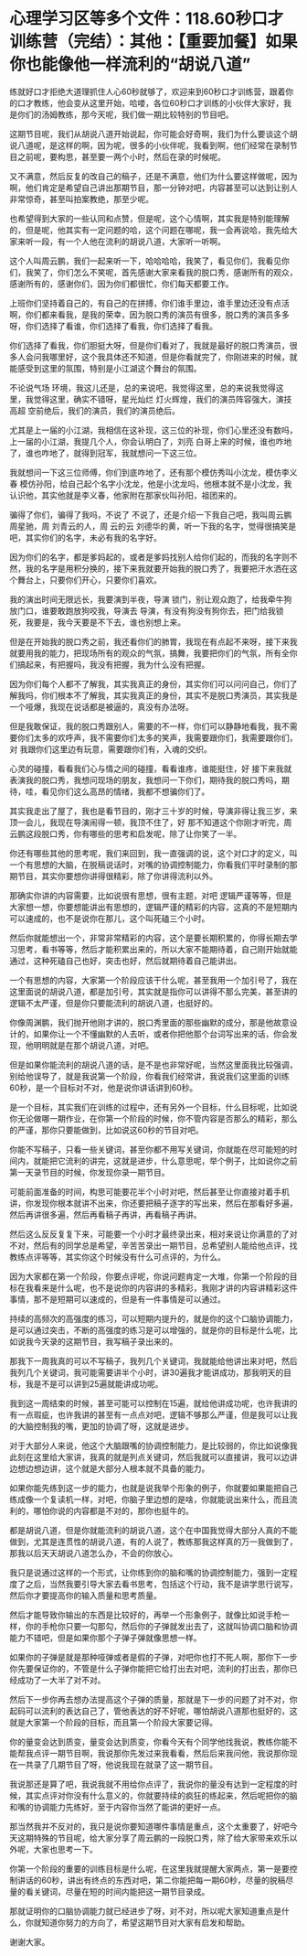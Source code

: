 # 心理学习区等多个文件：118.60秒口才训练营（完结）：其他：【重要加餐】如果你也能像他一样流利的“胡说八道”

练就好口才拒绝大道理抓住人心60秒就够了，欢迎来到60秒口才训练营，跟着你的口才教练，他会变从这里开始，哈喽，各位60秒口才训练的小伙伴大家好，我是你们的汤姆教练，那今天呢，我们做一期比较特别的节目吧。

这期节目呢，我们从胡说八道开始说起，你可能会好奇啊，我们为什么要谈这个胡说八道呢，是这样的啊，因为呢，很多的小伙伴呢，我看到啊，他们经常在录制节目之前呢，要构思，甚至要一两个小时，然后在录的时候呢。

又不满意，然后反复的改自己的稿子，还是不满意，他们为什么要这样做呢，因为啊，他们肯定是希望自己讲出那期节目，那一分钟对吧，内容甚至可以达到让别人非常惊奇，甚至叫拍案教绝，那至少呢。

也希望得到大家的一些认同和点赞，但是呢，这个心情啊，其实我是特别能理解的，但是呢，他其实有一定问题的哈，这个问题在哪呢，我一会再说哈，我先给大家来听一段，有一个人他在流利的胡说八道，大家听一听啊。

这个人叫周云鹏，我们一起来听一下，哈哈哈哈，我笑了，看见你们，我看见你们，我笑了，你们怎么不笑呢，首先感谢大家来看我的脱口秀，感谢所有的观众，感谢所有的，感谢你们，因为你们都很忙，你们每天都要工作。

上班你们坚持着自己的，有自己的在拼搏，你们谁手里边，谁手里边还没有点活啊，你们都来看我，是我的荣幸，因为脱口秀的演员有很多，脱口秀的演员多多呀，你们选择了看谁，你们选择了看我，你们选择了看我。

你们选择了看我，你们胆挺大呀，但是你们看对了，我就是最好的脱口秀演员，很多人会问我哪里好，这个我具体还不知道，但是你看就完了，你刚进来的时候，就能感受到这里的氛围，特别是小江湖这个舞台的氛围。

不论说气场 环境，我这儿还是，总的来说吧，我觉得这里，总的来说我觉得这里，我觉得这里，确实不错呀，星光灿烂 灯火辉煌，我们的演员阵容强大，演技高超 空前绝后，我们的演员，我们的演员绝后。

尤其是上一届的小江湖，我相信在这补现，这三位的补现，你们心里还没有数吗，上一届的小江湖，我提几个人，你会认明白了，刘亮 白哥上来的时候，谁也咋地了，谁也咋地了，就得到冠军，我就想问一下这三位。

我就想问一下这三位师傅，你们到底咋地了，还有那个模仿秀叫小沈龙，模仿李义春 模仿孙阳，给自己起个名字小沈龙，他是小沈龙吗，他根本就不是小沈龙，我认识他，其实他就是李义春，他家附在那家伙叫孙阳，祖团来的。

骗得了你们，骗得了我吗，不说了 不说了，还是介绍一下我自己吧，我叫周云鹏 周星驰，周 刘青云的人，周 云的云 刘德华的黄，听一下我的名字，觉得很搞笑是吧，其实你们的名字，未必有我的名字好。

因为你们的名字，都是爹妈起的，或者是爹妈找别人给你们起的，而我的名字则不然，我的名字是用积分换的，接下来我就要开始我的脱口秀了，我要把汗水洒在这个舞台上，只要你们开心，只要你们喜欢。

我的演出时间无限远长，我要演到半夜，导演 锁门，别让观众跑了，给我牵牛狗放门口，谁要敢跑放狗咬我，导演去 导演，有没有狗没有狗你去，把门给我锁死，我要是，我今天要是不下去，谁也别想上来。

但是在开始我的脱口秀之前，我还看你们的肺胃，我现在有点起不来呀，接下来我就要用我的能力，把现场所有的观众的气氛，搞舞，我要把你们的气氛，所有全你们搞起来，有把握吗，我没有把握，我为什么没有把握。

因为你们每个人都不了解我，其实我真正的身份，其实你们可以问问自己，你们了解我吗，你们根本不了解我，其实我真正的身份，其实不是脱口秀演员，其实我是一个哑爆，我现在说话都是被逼的，真没有办法呀。

但是我敢保证，我的脱口秀跟别人，需要的不一样，你们可以静静地看我，我不需要你们太多的欢呼声，我不需要你们太多的笑声，我需要跟你们，我需要跟你们，对 我跟你们这里边有玩意，需要跟你们有，入魂的交织。

心灵的碰撞，看看我们心与情之间的碰撞，看看谁疼，谁能挺住，好 接下来我就表演我的脱口秀，我想问现场的朋友，我想问一下你们，期待我的脱口秀吗，期待，哇，看见你们这么高昂的情绪，我都不想骗你们了。

其实我走出了屋了，我也是看节目的，刚才三十岁的时候，导演非得让我三岁，来顶一会儿，我现在导演闹得一顿，我顶不住了，好 那不知道这个你刚才听完，周云鹏这段脱口秀，你有哪些的思考和启发呢，除了让你笑了一半。

你还有哪些其他的思考呢，我们来回到，我一直强调的说，这个对口才的定义，叫一个有思想的大脑，在脱稿说话时，对嘴的协调控制能力，你看我们平时录制的那期节目，其实你要想你讲得很精彩，除了你讲得流利以外。

那确实你讲的内容需要，比如说很有思想，很有主题，对吧 逻辑严谨等等，但是大家想一想，你要想能讲出有思想的，逻辑严谨的精彩的内容，这真的不是短期内可以速成的，也不是说你在那儿，这个叫死磕三个小时。

然后你就能想出一个，非常非常精彩的内容，这个是要长期积累的，你得长期去学习思考，看书等等，然后才能积累出来的，所以大家不能期待着，自己刚开始就能通过，这种死磕自己也好，突击也好，然后就期待着自己能讲出。

一个有思想的内容，大家第一个阶段应该干什么呢，甚至我用一个加引号了，我在这里面说的胡说八道，都是加引号，其实就是指你可以讲得不那么完美，甚至讲的逻辑不太严谨，但是你只要能流利的胡说八道，也挺好的。

你像周渊鹏，我们抛开他刚才讲的，脱口秀里面的那些幽默的成分，那是他故意设计的，如果你让一个不懂幽默的人去听，或者你把他那个台词写出来的话，你会发现，他明明就是在那个胡说八道，对吧。

但是如果你能流利的胡说八道的话，是不是也非常好呢，当然这里面我比较强调，别给他误导了，就是我说第一个阶段，你看我们经常讲，我说我们这里面的训练60秒，是一个目标对不对，他是说你讲话讲到60秒。

是一个目标，其实我们在训练的过程中，还有另外一个目标，什么目标呢，比如说你无论做哪一期作业，在你第一个阶段的时候，你不管内容是否那么的精彩，那么的严谨，那你只要能做到，比如说这60秒的节目对吧。

你能不写稿子，只看一些关键词，甚至你都不用写关键词，你就能在尽可能短的时间内，就能把它流利的讲完，这就是进步，什么意思呢，举个例子，比如说你之前第一天录节目的时候，你发现你录一期节目。

可能前面准备的时间，构思可能要花半个小时对吧，然后甚至让你直接对着手机讲，你发现你根本就讲不出来，你还要把稿子逐字的写出来，然后在那看好多遍，然后再讲很多遍，然后再看稿子再讲，再看稿子再讲。

然后这么反反复复下来，可能要一个小时才最终录出来，相对来说让你满意的了对不对，然后有的同学总是希望，辛苦苦录出一期节目，总希望别人能给他点评，找教练点评等等，其实你这个时候没有什么可点评的，为什么。

因为大家都在第一个阶段，你要点评呢，你说问题肯定一大堆，你第一个阶段的目标在我看来是什么呢，也不是说你的内容讲的多精彩，我刚才讲的内容讲精彩这件事情，那不是短期可以速成的，但是有一件事情是可以通过。

持续的高频次的高强度的练习，可以短期内提升的，就是你的这个口脑协调能力，是可以通过突击，不断的高强度的练习是可以增强的，就是你的目标是什么呢，比如说我今天录的这期节目，我写稿子录出来的。

那我下一周我真的可以不写稿子，我列几个关键词，我就能给他讲出来对吧，然后我列几个关键词，我可能需要讲半个小时，讲30遍我才能讲成功，那我明天的目标，我是不是可以讲到25遍就能讲成功呢。

我到这一周结束的时候，甚至可能可以控制在15遍，就给他讲成功呢，也许我讲的有一点瑕疵，也许我讲的甚至有一点点对吧，逻辑不够那么严谨，但是我可以让我的大脑控制我的嘴，更加的协调了呀，这就是进步。

对于大部分人来说，他这个大脑跟嘴的协调控制能力，是比较弱的，你比如说像我此刻在这里给大家讲，我真的就是列点关键词，然后我就可以直接讲，我可以边讲边想边想边讲，这个就是大部分人根本就不具备的能力。

如果你能先练到这一步的能力，也就是说我举个形象的例子，你就要如果能把自己练成像一个复读机一样，对吧，你脑子里边想的是啥，你就能说出来什么，而且流利的，哪怕你说的内容都是不对的，那你也挺牛的。

都是胡说八道，但是你就能流利的胡说八道，这个在中国我觉得大部分人真的不能做到，尤其是连贯性的胡说八道，有的人说了，教练那我这样真的万一我做到了，那我以后天天胡说八道怎么办，不会的你放心。

我只是说通过这样的一个形式，让你练到你的脑和嘴的协调控制能力，强到一定程度了之后，当然我要引导大家去看书思考，包括这个行动，我不是讲学思行说写，然后你才要提高你的输入质量和思考质量。

然后才能导致你输出的东西是比较好的，再举一个形象例子，就像比如说手枪一样，你的手枪你只要一勾那勾，然后你的子弹就发出去了，这就叫协调口脑和协调能力不错吧，但是如果你那个子弹子弹就像思想一样。

如果你的子弹是就是那种哑弹或者是假的子弹，对吧你也打不死人啊，那你下一步你先要保证你的，不管是什么子弹你能把它给打出去对吧，流利的打出去，那你已经成功了一大半了对不对。

然后下一步你再去想办法提高这个子弹的质量，那就是下一步的问题了对不对，你起码可以流利的表达自己了，管他表达的好不好呢，哪怕胡说八道那也挺好的，这就是大家第一个阶段的目标，而且第一个阶段大家要记得。

你的量变会达到质变，量变会达到质变，你看今天有个同学他找我说，教练你能不能帮我点评一期节目啊，我说那你先发过来我看看，然后后来我问他，我说那你现在一共录了几期节目了呀，他说我现在就录了这一期节目。

我说那还是算了吧，我说我就不用给你点评了，我说你的量没有达到一定程度的时候，其实点评对你没有什么意义的，你就要持续的疯狂的练起来，然后呢把你的脑和嘴的协调能力先练好，至于内容你当然了能讲的更好一点。

那当然我并不反对的，我只是说你要知道哪件事情是重点，这个太重要了，好吧今天这期特殊的节目呢，给大家分享了周云鹏的一段脱口秀，除了给大家带来欢乐以外呢，大家也思考一下。

你第一个阶段的重要的训练目标是什么呢，在这里我就提醒大家两点，第一是要控制讲话的60秒，讲出有终点的东西对吧，第二你能把每一期60秒，尽量的脱稿尽量的看关键词，尽量在短的时间内能把这一期节目录成。

那就证明你的口脑协调能力就已经进步了呀，对不对，所以呢大家知道重点是什么，你就知道你努力的方向了，希望这期节目对大家有启发和帮助。

谢谢大家。